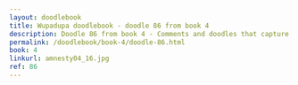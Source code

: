```yaml
---
layout: doodlebook
title: Wupadupa doodlebook - doodle 86 from book 4
description: Doodle 86 from book 4 - Comments and doodles that capture the essence of this event  
permalink: /doodlebook/book-4/doodle-86.html
book: 4
linkurl: amnesty04_16.jpg
ref: 86
---	  
```

																																																																							